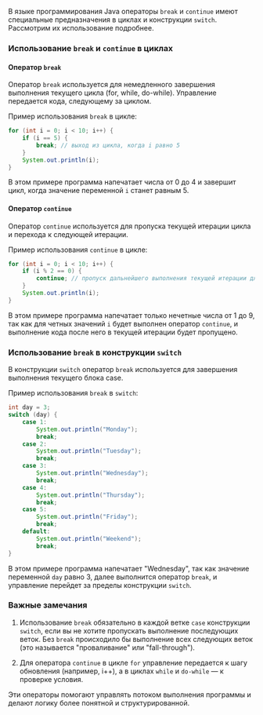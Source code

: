В языке программирования Java операторы `break` и `continue` имеют специальные предназначения в циклах и конструкции `switch`. Рассмотрим их использование подробнее.

### Использование `break` и `continue` в циклах

#### Оператор `break`

Оператор `break` используется для немедленного завершения выполнения текущего цикла (for, while, do-while). Управление передается кода, следующему за циклом.

Пример использования `break` в цикле:

```java
for (int i = 0; i < 10; i++) {
    if (i == 5) {
        break; // выход из цикла, когда i равно 5
    }
    System.out.println(i);
}
```

В этом примере программа напечатает числа от 0 до 4 и завершит цикл, когда значение переменной `i` станет равным 5.

#### Оператор `continue`

Оператор `continue` используется для пропуска текущей итерации цикла и перехода к следующей итерации.

Пример использования `continue` в цикле:

```java
for (int i = 0; i < 10; i++) {
    if (i % 2 == 0) {
        continue; // пропуск дальнейшего выполнения текущей итерации для чётных значений i
    }
    System.out.println(i);
}
```

В этом примере программа напечатает только нечетные числа от 1 до 9, так как для четных значений `i` будет выполнен оператор `continue`, и выполнение кода после него в текущей итерации будет пропущено.

### Использование `break` в конструкции `switch`

В конструкции `switch` оператор `break` используется для завершения выполнения текущего блока case. 

Пример использования `break` в `switch`:

```java
int day = 3;
switch (day) {
    case 1:
        System.out.println("Monday");
        break;
    case 2:
        System.out.println("Tuesday");
        break;
    case 3:
        System.out.println("Wednesday");
        break;
    case 4:
        System.out.println("Thursday");
        break;
    case 5:
        System.out.println("Friday");
        break;
    default:
        System.out.println("Weekend");
        break;
}
```

В этом примере программа напечатает "Wednesday", так как значение переменной `day` равно 3, далее выполнится оператор `break`, и управление перейдет за пределы конструкции `switch`.

### Важные замечания

1. Использование `break` обязательно в каждой ветке `case` конструкции `switch`, если вы не хотите пропускать выполнение последующих веток. Без `break` происходило бы выполнение всех следующих веток (это называется "проваливание" или "fall-through").

2. Для оператора `continue` в цикле `for` управление передается к шагу обновления (например, i++), а в циклах `while` и `do-while` — к проверке условия.

Эти операторы помогают управлять потоком выполнения программы и делают логику более понятной и структурированной.